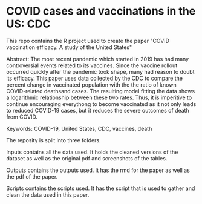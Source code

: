 # COVID cases and vaccinations in the US: CDC

This repo contains the R project used to create the paper "COVID vaccination efficacy. A study of the United States"

Abstract: The most recent pandemic which started in 2019 has had many controversial events related to its vaccines. Since the vaccine rollout occurred quickly after the pandemic took shape, many had reason to doubt its efficacy. This paper uses data collected by the CDC to compare the percent change in vaccinated population with the the ratio of known COVID-related deathsand cases. The resulting model fitting the data shows a logarithmic relationship between these two rates. Thus, it is imperitive to continue encouraging everythong to become vaccinated as it not only leads to reduced COVID-19 cases, but it reduces the severe outcomes of death from COVID.

Keywords: COVID-19, United States, CDC, vaccines, death

The reposity is split into three folders.

Inputs contains all the data used. It holds the cleaned versions of the dataset as well as the original pdf and screenshots of the tables.

Outputs contains the outputs used. It has the rmd for the paper as well as the pdf of the paper.

Scripts contains the scripts used. It has the script that is used to gather and clean the data used in this paper.
